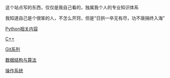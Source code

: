 这个站点写的东西，仅仅是我自己看的，独属我个人的专业知识体系

我知道自己是个很笨的人，不怎么开窍，但是“日拱一卒无有尽，功不唐捐终入海”

[Python相关内容](./python/)

[C++](./cpp/)

[Git系列](./gitstacks/)

[数据结构与算法](./dtalgorithms/)

[操作系统](./os/)

